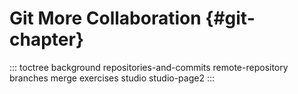 # Git More Collaboration {#git-chapter}

::: toctree
background repositories-and-commits remote-repository branches merge
exercises studio studio-page2
:::
